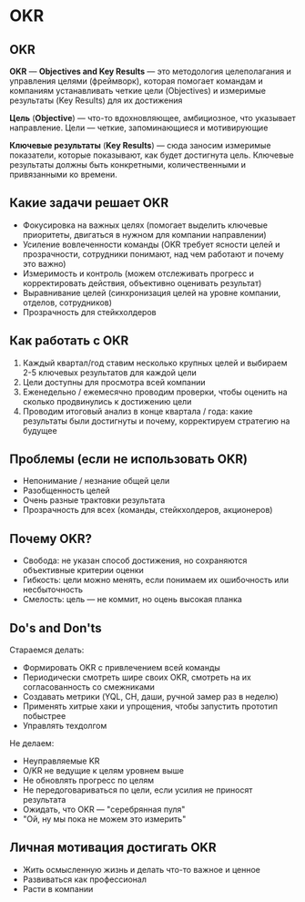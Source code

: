 # OKR

## OKR

**OKR** — **Objectives and Key Results** — это методология целеполагания и управления целями (фреймворк), которая помогает командам и компаниям устанавливать четкие цели (Objectives) и измеримые результаты (Key Results) для их достижения

**Цель** (**Objective**) — что-то вдохновляющее, амбициозное, что указывает направление. Цели — четкие, запоминающиеся и мотивирующие

**Ключевые результаты** (**Key Results**) — сюда заносим измеримые показатели, которые показывают, как будет достигнута цель. Ключевые результаты должны быть конкретными, количественными и привязанными ко времени.

## Какие задачи решает OKR

* Фокусировка на важных целях (помогает выделить ключевые приоритеты, двигаться в нужном для компании направлении)
* Усиление вовлеченности команды (OKR требует ясности целей и прозрачности, сотрудники понимают, над чем работают и почему это важно)
* Измеримость и контроль (можем отслеживать прогресс и корректировать действия, объективно оценивать результат)
* Выравнивание целей (синхронизация целей на уровне компании, отделов, сотрудников)
* Прозрачность для стейкхолдеров

## Как работать с OKR

1. Каждый квартал/год ставим несколько крупных целей и выбираем 2-5 ключевых результатов для каждой цели
2. Цели доступны для просмотра всей компании
3. Еженедельно / ежемесячно проводим проверки, чтобы оценить на сколько продвинулись к достижению цели
4. Проводим итоговый анализ в конце квартала / года: какие результаты были достигнуты и почему, корректируем стратегию на будущее

## Проблемы (если не использовать OKR)

* Непонимание / незнание общей цели
* Разобщенность целей
* Очень разные трактовки результата
* Прозрачность для всех (команды, стейкхолдеров, акционеров)

## Почему OKR?

* Свобода: не указан способ достижения, но сохраняются объективные критерии оценки
* Гибкость: цели можно менять, если понимаем их ошибочность или несбыточность
* Смелость: цель — не коммит, но оцень высокая планка

## Do's and Don'ts

Стараемся делать:

* Формировать OKR с привлечением всей команды
* Периодически смотреть шире своих OKR, смотреть на их согласованность со смежниками
* Создавать метрики (YQL, CH, даши, ручной замер раз в неделю)
* Применять хитрые хаки и упрощения, чтобы запустить прототип побыстрее
* Управлять техдолгом

Не делаем:

* Неуправляемые KR
* O/KR не ведущие к целям уровнем выше
* Не обновлять прогресс по целям
* Не передоговариваться по цели, если усилия не приносят результата
* Ожидать, что OKR — "серебрянная пуля"
* "Ой, ну мы пока не можем это измерить"

## Личная мотивация достигать OKR

* Жить осмысленную жизнь и делать что-то важное и ценное
* Развиваться как профессионал
* Расти в компании
